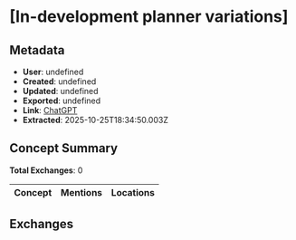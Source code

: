 # \[In-development planner variations\]

## Metadata

- **User**: undefined
- **Created**: undefined
- **Updated**: undefined
- **Exported**: undefined
- **Link**: [ChatGPT](undefined)
- **Extracted**: 2025-10-25T18:34:50.003Z

## Concept Summary

**Total Exchanges**: 0

| Concept | Mentions | Locations |
|---------|----------|----------|

## Exchanges

